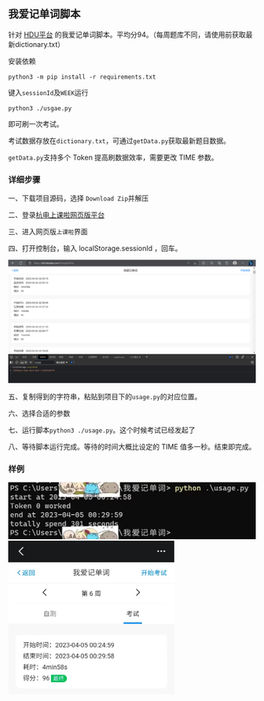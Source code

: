 ## 我爱记单词脚本

针对 [HDU平台](https://skl.hduhelp.com/#/call/course) 的我爱记单词脚本。平均分94。（每周题库不同，请使用前获取最新dictionary.txt）

安装依赖

```
python3 -m pip install -r requirements.txt
```

键入`sessionId`及`WEEK`运行

```
python3 ./usgae.py
```

即可刷一次考试。

考试数据存放在`dictionary.txt`，可通过`getData.py`获取最新题目数据。

`getData.py`支持多个 Token 提高刷数据效率，需要更改 TIME 参数。

### 详细步骤

一、下载项目源码，选择 `Download Zip`并解压

二、登录[杭电上课啦网页版平台](http://skl.hduhelp.com)

三、进入网页版`上课啦`界面

四、打开控制台，输入 localStorage.sessionId ，回车。

![image](./README/image-20230404235655695.png)

五、复制得到的字符串，粘贴到项目下的`usage.py`的对应位置。

六、选择合适的参数

七、运行脚本`python3 ./usage.py`。这个时候考试已经发起了

八、等待脚本运行完成。等待的时间大概比设定的 TIME 值多一秒。结束即完成。

### 样例

<img src="README/88138918546617B1602C7261985D6E3D-16806264223375.jpg" alt="img" style="zoom:67%;" />

<img src="README/5C317539B96AFC36A7F97DC0ADD768E0-16806264176443.jpg" alt="img" style="zoom:33%;" />
